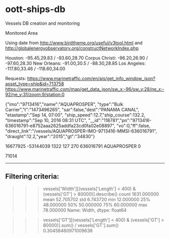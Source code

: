 # oott-ships-db
Vessels DB creation and monitoring

Monitored Area

Using date from http://www.birdtheme.org/useful/v3tool.html
and http://globalenergyobservatory.org/constructNetworkIndex.php

Houston: -95.45,29.83 / -93.60,28.70
Corpus Christi: -96.20,26.90 / -97.60,28.30
New Orleans: -91.00,30.5 / -88.30,28.85
Los Angeles: -117.80,33.46 / -118.60,34.00

Requests:
https://www.marinetraffic.com/en/ais/get_info_window_json?asset_type=ship&id=713758
https://www.marinetraffic.com/map/get_data_json/sw_x:-96/sw_y:28/ne_x:-92/ne_y:31/zoom:9/station:0

{"imo":"9713416","name":"AQUAPROSPER",
"type":"Bulk Carrier","t":"1473496265",
"sar":false,"dest":"PANAMA CANAL",
"etastamp":"Sep 14, 07:00",
"ship_speed":12.7,"ship_course":132.2,
"timestamp":"Sep 10, 2016 08:31 UTC",
"__id":"118781","pn":"9713416-636016791-e8752aaa2625addfa23cd0fa02e08897",
"vo":0,"ff":false,
"direct_link":"\/vessels\/AQUAPROSPER-IMO-9713416-MMSI-636016791",
"draught":12.2,"year":"2015","gt":"34830"}


16677925	-53144039	1322	127	270	636016791	AQUAPROSPER	0

71014

------------------
Filtering criteria:
------------------

>>> vessels['Width'][(vessels['Length'] < 400) & (vessels['GT'] > 80000)].describe()
count    1631.000000
mean       52.705702
std         6.743720
min        12.000000
25%        48.000000
50%        50.000000
75%        60.000000
max        78.000000
Name: Width, dtype: float64

>>> vessels['GT'][(vessels['Length'] < 400) & (vessels['GT'] > 80000)].sum() / vessels['GT'].sum()
0.30458460971009638
